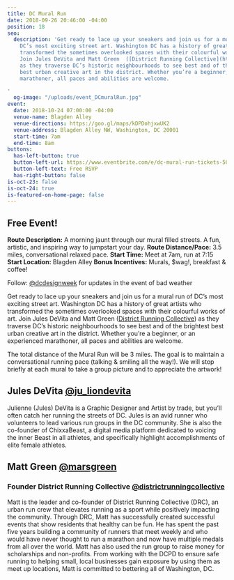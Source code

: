 ```yaml
---
title: DC Mural Run
date: 2018-09-26 20:46:00 -04:00
position: 18
seo:
  description: 'Get ready to lace up your sneakers and join us for a mural run of
    DC’s most exciting street art. Washington DC has a history of great artists who
    transformed the sometimes overlooked spaces with their colourful works of art.
    Join Jules DeVita and Matt Green  ([District Running Collective](https://www.districtrunningcollective.com/))
    as they traverse DC’s historic neighbourhoods to see best and of the brightest
    best urban creative art in the district. Whether you’re a beginner, or an experienced
    marathoner, all paces and abilities are welcome.

'
  og-image: "/uploads/event_DCmuralRun.jpg"
event:
  date: 2018-10-24 07:00:00 -04:00
  venue-name: Blagden Alley
  venue-directions: https://goo.gl/maps/kDPDohjxwUK2
  venue-address: Blagden Alley NW, Washington, DC 20001
  start-time: 7am
  end-time: 8am
buttons:
  has-left-button: true
  button-left-url: https://www.eventbrite.com/e/dc-mural-run-tickets-50828446251
  button-left-text: Free RSVP
  has-right-button: false
is-oct-23: false
is-oct-24: true
is-featured-on-home-page: false
---
```


## Free Event!

**Route Description:** A morning jaunt through our mural filled streets. A fun, artistic, and inspiring way to jumpstart your day.
**Route Distance/Pace:** 3.5 miles, conversational relaxed pace.
**Start Time:** Meet at 7am, run at 7:15
**Start Location:** Blagden Alley
**Bonus Incentives:** Murals, $wag!, breakfast & coffee!

Follow: [@dcdesignweek](https://twitter.com/dcdesignweek) for updates in the event of bad weather

Get ready to lace up your sneakers and join us for a mural run of DC’s most exciting street art. Washington DC has a history of great artists who transformed the sometimes overlooked spaces with their colourful works of art. Join Jules DeVita and Matt Green  ([District Running Collective](https://www.districtrunningcollective.com/)) as they traverse DC’s historic neighbourhoods to see best and of the brightest best urban creative art in the district. Whether you’re a beginner, or an experienced marathoner, all paces and abilities are welcome.

The total distance of the Mural Run will be 3 miles. The goal is to maintain a conversational running pace (talking & smiling all the way!). We will stop briefly at each mural to take a group picture and to appreciate the artwork!

## Jules DeVita [@ju_liondevita](https://www.instagram.com/ju_liondevita/)
Julienne (Jules) DeVita is a Graphic Designer and Artist by trade, but you’ll often catch her running the streets of DC. Jules is an avid runner who volunteers to lead various run groups in the DC community. She is also the co-founder of ChixxaBeast, a digital media platform dedicated to voicing the inner Beast in all athletes, and specifically highlight accomplishments of elite female athletes.

## Matt Green [@marsgreen](https://www.instagram.com/marsgreen/)
### Founder District Running Collective [@districtrunningcollective](https://www.instagram.com/DistrictRunningCollective/)
Matt is the leader and co-founder of District Running Collective (DRC), an urban run crew that elevates running as a sport while positively impacting the community. Through DRC, Matt has successfully created successful events that show residents that healthy can be fun. He has spent the past five years building a community of runners that meet weekly and who would have never thought to run a marathon and now have multiple medals from all over the world. Matt has also used the run group to raise money for scholarships and non-profits. From working with the DCPD to ensure safe running to helping small, local businesses gain exposure by using them as meet up locations, Matt is committed to bettering all of Washington, DC.

